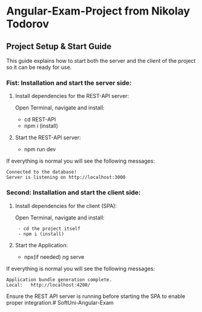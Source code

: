 # Angular-Exam-Project from Nikolay Todorov

## Project Setup & Start Guide

This guide explains how to start both the server and the client of the project so it can be ready for use.

### Fist: Installation and start the server side:

1. Install dependencies for the REST-API server:

    Open Terminal, navigate and install:
    - cd REST-API
    - npm i (install)

2. Start the REST-API server:
    - npm run dev

If everything is normal you will see the following messages:

    Connected to the database!
    Server is listening on http://localhost:3000
    

### Second: Installation and start the client side:

1. Install dependencies for the client (SPA):

    Open Terminal, navigate and install:
   
        - cd the project itself
        - npm i (install)

3. Start the Application:
    - npx(if needed) ng serve

If everything is normal you will see the following messages:

    Application bundle generation complete.
    Local:   http://localhost:4200/

Ensure the REST API server is running before starting the SPA to enable proper integration.# SoftUni-Angular-Exam
